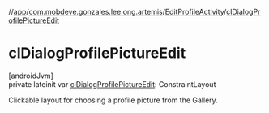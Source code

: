 //[app](../../../index.md)/[com.mobdeve.gonzales.lee.ong.artemis](../index.md)/[EditProfileActivity](index.md)/[clDialogProfilePictureEdit](cl-dialog-profile-picture-edit.md)

# clDialogProfilePictureEdit

[androidJvm]\
private lateinit var [clDialogProfilePictureEdit](cl-dialog-profile-picture-edit.md): ConstraintLayout

Clickable layout for choosing a profile picture from the Gallery.
